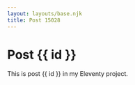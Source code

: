 ```yaml
---
layout: layouts/base.njk
title: Post 15028
---
```


# Post {{ id }}

This is post {{ id }} in my Eleventy project.

